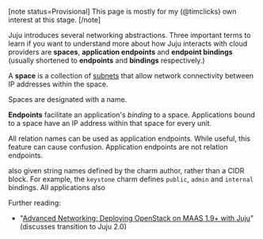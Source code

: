 

[note status=Provisional]
This page is mostly for my (@timclicks) own interest at this stage. 
[/note]

Juju introduces several networking abstractions. Three important terms to learn if you want to understand more about how Juju interacts with cloud providers are **spaces**, **application endpoints**  and **endpoint bindings** (usually shortened to **endpoints** and **bindings** respectively.)

A **space** is a collection of [subnets](https://en.wikipedia.org/wiki/Subnet) that allow network connectivity between IP addresses within the space.

Spaces are designated with a name. 

**Endpoints** facilitate an application's _binding_ to a space. Applications bound to a space have an IP address within that space for every unit.

All relation names can be used as application endpoints. While useful, this feature can cause confusion. Application endpoints are not relation endpoints.

 also given string names defined by the charm author, rather than a CIDR block. For example, the `keystone` charm defines `public`, `admin` and `internal` bindings. All applications also


Further reading:

- "[Advanced Networking: Deploying OpenStack on MAAS 1.9+ with Juju](http://blog.naydenov.net/2016/06/advanced-networking-deploying-openstack-on-maas-1-9-with-juju/)" (discusses transition to Juju 2.0)
